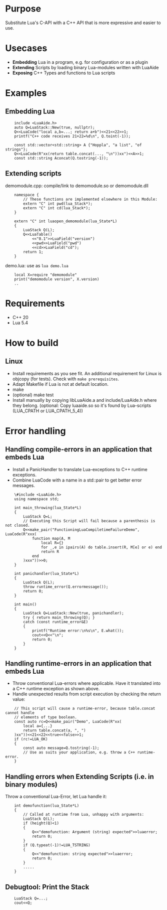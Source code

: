 
# Purpose
Substitute Lua's C-API with a C++ API that is more expressive and easier to use.

# Usecases
+ **Embedding** Lua in a program, e.g. for configuration or as a plugin
+ **Extending** Scripts by loading binary Lua-modules written with LuaAide
+ **Exposing** C++ Types and functions to Lua scripts

# Examples

## Embedding Lua
```
    include <LuaAide.h>
    auto Q=LuaStack::New(true, nullptr);
    Q<<LuaCode("local a,b=...; return a+b")<<21<<22>>1;
    printf("C++ code receives 21+22=%d\n", Q.toint(-1));

    const std::vector<std::string> A {"Hoppla", "a list", "of strings"};
    Q<<LuaCode(R"xx(return table.concat(..., "\n"))xx")<<A>>1;
    const std::string Aconcat(Q.tostring(-1));
```

## Extending scripts
demomodule.cpp: compile/link to demomodule.so or demomodule.dll

```
    namespace {
        // These functions are implemented elsewhere in this Module:
        extern "C" int pwd(lua_Stack*);
        extern "C" int cd(lua_Stack*);
    }

    extern "C" int luaopen_demomodule(lua_State*L)
    {
        LuaStack Q(L);
        Q<<LuaTable()
            <<"0.1">>LuaField("version")
            <<pwd>>LuaField("pwd")
            <<cd>>LuaField("cd");
        return 1;
    }
```

demo.lua: use as ```lua demo.lua```

```
    local X=require "demomodule"
    print("demomodule version", X.version)
    ..
```

# Requirements
+ C++ 20
+ Lua 5.4

# How to build
## Linux
- Install requirements as you see fit. An additional requirement for Linux is objcopy (for tests).
  Check with ```make prerequisites```.
- Adapt Makefile if Lua is not at default location.
- make
- (optional) make test
- Install manually by copying libLuaAide.a and include/LuaAide.h where they belong.
  (optional: Copy luaaide.so so it's found by Lua-scripts (LUA_CPATH or LUA_CPATH_5_4))

# Error handling
## Handling compile-errors in an application that embeds Lua
- Install a PanicHandler to translate Lua-exceptions to C++ runtime exceptions.
- Combine LuaCode with a name in a std::pair to get better error messages.
```
    \#include <LuaAide.h>
    using namespace std;

    int main_throwing(lua_State*L)
    {
        LuaStack Q=L;
        // Executing this Script will fail because a parenthesis is not closed.
        Q<<make_pair("FunctioningLuaCompiletimeFailureDemo", LuaCode(R"xxx(
            function map(A, M
                local R={}
                for _,e in ipairs(A) do table.insert(R, M[e] or e) end
                return R
            end
        )xxx"))>>0;
    }

    int panichandler(lua_State*L)
    {
        LuaStack Q(L);
        throw runtime_error(Q.errormessage());
        return 0;
    }

    int main()
    {
        LuaStack Q=LuaStack::New(true, panichandler);
        try { return main_throwing(Q); }
        catch (const runtime_error&E)
        {
            printf("Runtime error:\n%s\n", E.what());
            cout<<Q<<"\n";
            return 0;
        }
    }
```
## Handling runtime-errors in an application that embeds Lua
- Throw conventional Lua-errors where applicable. Have it translated into
  a C++ runtime exception as shown above.
- Handle unexpected results from script execution by checking the return value:

```
    // This script will cause a runtime-error, because table.concat cannot handle
    // elements of type boolean.
    const auto rc=Q<<make_pair("Demo", LuaCode(R"xx(
        local a={...}
        return table.concat(a, ", ")
    )xx"))<<21<<22<<true<<false>>1;
    if (rc!=LUA_OK)
    {
        const auto message=Q.tostring(-1);
        // Use as suits your application, e.g. throw a C++ runtime-error.
    }
```

## Handling errors when Extending Scripts (i.e. in binary modules)
Throw a conventional Lua-Error, let Lua handle it:

```
    int demofunction(lua_State*L)
    {
        // Called at runtime from Lua, unhappy with arguments:
        LuaStack Q(L);
        if (height(Q)<1)
        {
            Q<<"demofunction: Argument (string) expected">>luaerror;
            return 0;
        }
        if (Q.typeat(-1)!=LUA_TSTRING)
        {
            Q<<"demofunction: string expected">>luaerror;
            return 0;
        }
        .....
    }
```

## Debugtool: Print the Stack
```
    LuaStack Q=...;
    cout<<Q;
```

